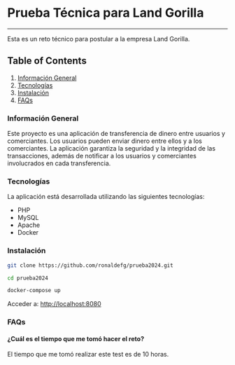 # Prueba Técnica para Land Gorilla
***
Esta es un reto técnico para postular a la empresa Land Gorilla.

## Table of Contents
1. [Información General](#informacion-general)
2. [Tecnologías](#tecnologias)
3. [Instalación](#instalacion)
5. [FAQs](#faqs)


<a name="informacion-general"></a>
### Información General
Este proyecto es una aplicación de transferencia de dinero entre usuarios y comerciantes. Los usuarios pueden enviar dinero entre ellos y a los comerciantes. La aplicación garantiza la seguridad y la integridad de las transacciones, además de notificar a los usuarios y comerciantes involucrados en cada transferencia.

<a name="tecnologias"></a>
### Tecnologías
La aplicación está desarrollada utilizando las siguientes tecnologías:

* PHP
* MySQL
* Apache
* Docker

<a name="instalacion"></a>
### Instalación

```bash
git clone https://github.com/ronaldefg/prueba2024.git
```

```bash
cd prueba2024
```

```bash
docker-compose up
```

Acceder a: [http://localhost:8080](http://localhost:8080)

<a name="informacion-general"></a>
### FAQs

#### ¿Cuál es el tiempo que me tomó hacer el reto?
El tiempo que me tomó realizar este test es de 10 horas.
